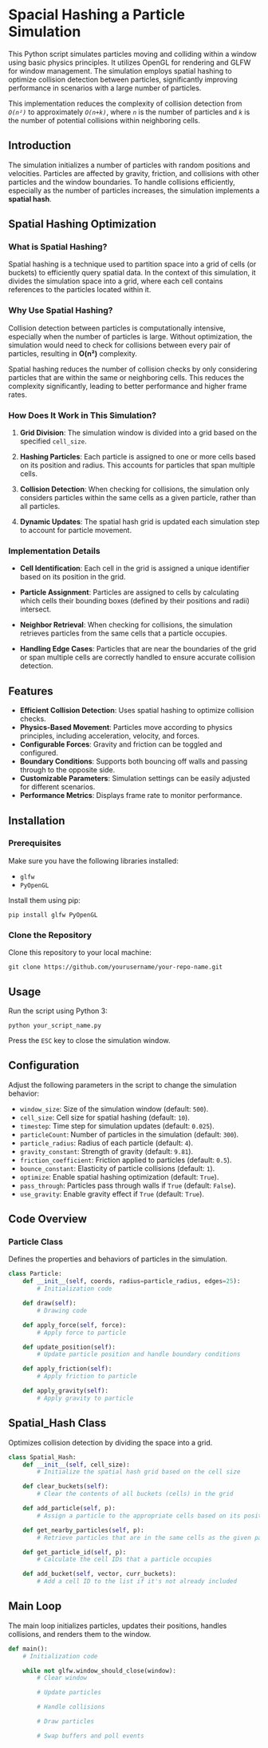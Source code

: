 # Spacial Hashing a Particle Simulation

This Python script simulates particles moving and colliding within a window using basic physics principles. It utilizes OpenGL for rendering and GLFW for window management. The simulation employs spatial hashing to optimize collision detection between particles, significantly improving performance in scenarios with a large number of particles. 

This implementation reduces the complexity of collision detection from *`O(n²)`* to approximately *`O(n+k)`*, where *`n`* is the number of particles and *`k`* is the number of potential collisions within neighboring cells.

## Introduction

The simulation initializes a number of particles with random positions and velocities. Particles are affected by gravity, friction, and collisions with other particles and the window boundaries. To handle collisions efficiently, especially as the number of particles increases, the simulation implements a **spatial hash**.

## Spatial Hashing Optimization

### What is Spatial Hashing?

Spatial hashing is a technique used to partition space into a grid of cells (or buckets) to efficiently query spatial data. In the context of this simulation, it divides the simulation space into a grid, where each cell contains references to the particles located within it.

### Why Use Spatial Hashing?

Collision detection between particles is computationally intensive, especially when the number of particles is large. Without optimization, the simulation would need to check for collisions between every pair of particles, resulting in **O(n²)** complexity.

Spatial hashing reduces the number of collision checks by only considering particles that are within the same or neighboring cells. This reduces the complexity significantly, leading to better performance and higher frame rates.

### How Does It Work in This Simulation?

1. **Grid Division**: The simulation window is divided into a grid based on the specified `cell_size`.

2. **Hashing Particles**: Each particle is assigned to one or more cells based on its position and radius. This accounts for particles that span multiple cells.

3. **Collision Detection**: When checking for collisions, the simulation only considers particles within the same cells as a given particle, rather than all particles.

4. **Dynamic Updates**: The spatial hash grid is updated each simulation step to account for particle movement.

### Implementation Details

- **Cell Identification**: Each cell in the grid is assigned a unique identifier based on its position in the grid.

- **Particle Assignment**: Particles are assigned to cells by calculating which cells their bounding boxes (defined by their positions and radii) intersect.

- **Neighbor Retrieval**: When checking for collisions, the simulation retrieves particles from the same cells that a particle occupies.

- **Handling Edge Cases**: Particles that are near the boundaries of the grid or span multiple cells are correctly handled to ensure accurate collision detection.

## Features

- **Efficient Collision Detection**: Uses spatial hashing to optimize collision checks.
- **Physics-Based Movement**: Particles move according to physics principles, including acceleration, velocity, and forces.
- **Configurable Forces**: Gravity and friction can be toggled and configured.
- **Boundary Conditions**: Supports both bouncing off walls and passing through to the opposite side.
- **Customizable Parameters**: Simulation settings can be easily adjusted for different scenarios.
- **Performance Metrics**: Displays frame rate to monitor performance.
## Installation

### Prerequisites

Make sure you have the following libraries installed:

- `glfw`
- `PyOpenGL`

Install them using pip:

``pip install glfw PyOpenGL``

### Clone the Repository

Clone this repository to your local machine:

``git clone https://github.com/yourusername/your-repo-name.git``

## Usage

Run the script using Python 3:

``python your_script_name.py``

Press the `ESC` key to close the simulation window.

## Configuration

Adjust the following parameters in the script to change the simulation behavior:

- `window_size`: Size of the simulation window (default: `500`).
- `cell_size`: Cell size for spatial hashing (default: `10`).
- `timestep`: Time step for simulation updates (default: `0.025`).
- `particleCount`: Number of particles in the simulation (default: `300`).
- `particle_radius`: Radius of each particle (default: `4`).
- `gravity_constant`: Strength of gravity (default: `9.81`).
- `friction_coefficient`: Friction applied to particles (default: `0.5`).
- `bounce_constant`: Elasticity of particle collisions (default: `1`).
- `optimize`: Enable spatial hashing optimization (default: `True`).
- `pass_through`: Particles pass through walls if `True` (default: `False`).
- `use_gravity`: Enable gravity effect if `True` (default: `True`).

## Code Overview

### Particle Class

Defines the properties and behaviors of particles in the simulation.

```python
class Particle:
    def __init__(self, coords, radius=particle_radius, edges=25):
        # Initialization code

    def draw(self):
        # Drawing code

    def apply_force(self, force):
        # Apply force to particle

    def update_position(self):
        # Update particle position and handle boundary conditions

    def apply_friction(self):
        # Apply friction to particle

    def apply_gravity(self):
        # Apply gravity to particle
```

## Spatial_Hash Class

Optimizes collision detection by dividing the space into a grid.
```python
class Spatial_Hash:
    def __init__(self, cell_size):
        # Initialize the spatial hash grid based on the cell size

    def clear_buckets(self):
        # Clear the contents of all buckets (cells) in the grid

    def add_particle(self, p):
        # Assign a particle to the appropriate cells based on its position and radius

    def get_nearby_particles(self, p):
        # Retrieve particles that are in the same cells as the given particle

    def get_particle_id(self, p):
        # Calculate the cell IDs that a particle occupies

    def add_bucket(self, vector, curr_buckets):
        # Add a cell ID to the list if it's not already included
```

## Main Loop
The main loop initializes particles, updates their positions, handles collisions, and renders them to the window.

```python
def main():
    # Initialization code

    while not glfw.window_should_close(window):
        # Clear window

        # Update particles

        # Handle collisions

        # Draw particles

        # Swap buffers and poll events

```
